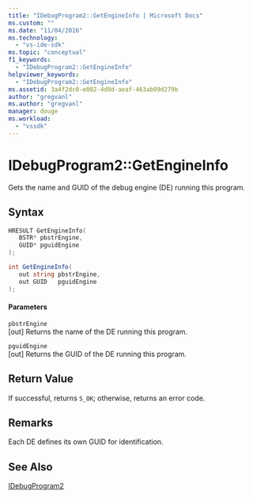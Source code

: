 ```yaml
---
title: "IDebugProgram2::GetEngineInfo | Microsoft Docs"
ms.custom: ""
ms.date: "11/04/2016"
ms.technology: 
  - "vs-ide-sdk"
ms.topic: "conceptual"
f1_keywords: 
  - "IDebugProgram2::GetEngineInfo"
helpviewer_keywords: 
  - "IDebugProgram2::GetEngineInfo"
ms.assetid: 3a4f2dc0-e082-4d8d-aeaf-463ab09d279b
author: "gregvanl"
ms.author: "gregvanl"
manager: douge
ms.workload: 
  - "vssdk"
---
```

# IDebugProgram2::GetEngineInfo
Gets the name and GUID of the debug engine (DE) running this program.  
  
## Syntax  
  
```cpp  
HRESULT GetEngineInfo(   
   BSTR* pbstrEngine,  
   GUID* pguidEngine  
);  
```  
  
```csharp  
int GetEngineInfo(   
   out string pbstrEngine,  
   out GUID   pguidEngine  
);  
```  
  
#### Parameters  
 `pbstrEngine`  
 [out] Returns the name of the DE running this program.  
  
 `pguidEngine`  
 [out] Returns the GUID of the DE running this program.  
  
## Return Value  
 If successful, returns `S_OK`; otherwise, returns an error code.  
  
## Remarks  
 Each DE defines its own GUID for identification.  
  
## See Also  
 [IDebugProgram2](../../../extensibility/debugger/reference/idebugprogram2.md)